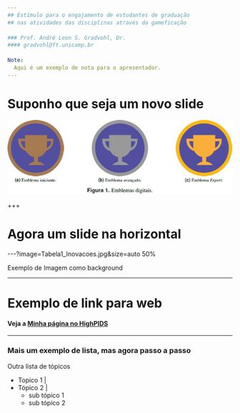 ```yaml
---
## Estímulo para o engajamento de estudantes de graduação 
## nas atividades das disciplinas através da gameficação

### Prof. André Leon S. Gradvohl, Dr.
#### gradvohl@ft.unicamp.br

Note:
  Aqui é um exemplo de nota para o apresentador.
---
```

# Suponho que seja um novo slide
![Exemplo de imagem](Figura1_Inovacoes_2017.jpg)

+++
# Agora um slide na horizontal

---?image=Tabela1_Inovacoes.jpg&size=auto 50%

Exemplo de Imagem como background

---
# Exemplo de link para web
#### Veja a <a target="_blank" href="https://highpids.ft.unicamp.br/~gradvohl">Minha página no HighPIDS</a>

---
### Mais um exemplo de lista, mas agora passo a passo

Outra lista de tópicos
- Topico 1 |
- Tópico 2 |
  - sub tópico 1
  - sub tópico 2

